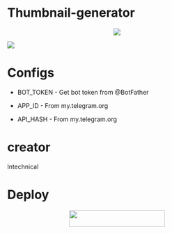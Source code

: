 # Thumbnail-generator
<p align="center">
  <a href="https://www.python.org">
    <img src="http://ForTheBadge.com/images/badges/made-with-python.svg">
  </a>
</p>

<img src ="https://telegra.ph/file/00519548b03f58e4f1e2f.jpg">

# Configs

* BOT_TOKEN  - Get bot token from @BotFather

* APP_ID        - From my.telegram.org 

* API_HASH      - From my.telegram.org

# creator

<p>
  <a herf ="https://t.me/lntechnical">
     <p>lntechnical</p>
  </a>
</p>

# Deploy

<p align="center"><a href="https://heroku.com/deploy?template=https://github.com/roymusicplay/THUMBNAIL-GENERATOR-BOT"> <img src="https://img.shields.io/badge/Deploy%20To%20Heroku-black?style=for-the-badge&logo=heroku" width="220" height="38.45"/></a></p>
